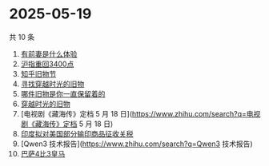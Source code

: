 # 2025-05-19

共 10 条

<!-- BEGIN -->
<!-- 最后更新时间 Mon May 19 2025 06:07:22 GMT+0800 (China Standard Time) -->

1. [有前妻是什么体验](https://www.zhihu.com/search?q=有前妻是什么体验)
1. [沪指重回3400点](https://www.zhihu.com/search?q=沪指重回3400点)
1. [知乎旧物节](https://www.zhihu.com/search?q=知乎旧物节)
1. [寻找穿越时光的旧物](https://www.zhihu.com/search?q=寻找穿越时光的旧物)
1. [哪件旧物是你一直保留着的](https://www.zhihu.com/search?q=哪件旧物是你一直保留着的)
1. [穿越时光的旧物](https://www.zhihu.com/search?q=穿越时光的旧物)
1. [电视剧《藏海传》定档 5 月 18
   日](https://www.zhihu.com/search?q=电视剧《藏海传》定档 5 月 18 日)
1. [印度拟对美国部分输印商品征收关税](https://www.zhihu.com/search?q=印度拟对美国部分输印商品征收关税)
1. [Qwen3 技术报告](https://www.zhihu.com/search?q=Qwen3 技术报告)
1. [巴萨4比3皇马](https://www.zhihu.com/search?q=巴萨4比3皇马)

<!-- END -->
